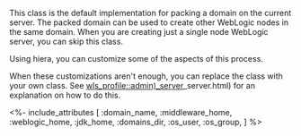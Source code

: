 This class is the default implementation for packing a domain on the current server. The packed domain can be used to create other WebLogic nodes in the same domain. When you are creating just a single node WebLogic server, you can skip this class.

Using hiera, you can customize some of the aspects of this process.

When these customizations aren't enough, you can replace the class with your own class. See [wls_profile::admin)_server](./admin)_server.html) for an explanation on how to do this.


<%- include_attributes [
  :domain_name,
  :middleware_home,
  :weblogic_home,
  :jdk_home,
  :domains_dir,
  :os_user,
  :os_group,
] %>
